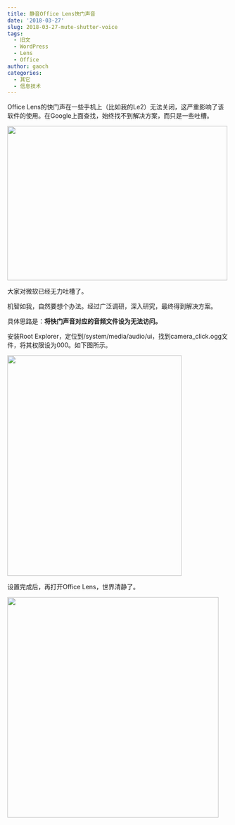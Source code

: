 ```yaml
---
title: 静音Office Lens快门声音
date: '2018-03-27'
slug: 2018-03-27-mute-shutter-voice
tags:
  - 旧文
  - WordPress
  - Lens
  - Office
author: gaoch
categories:
  - 其它
  - 信息技术
---
```



Office
Lens的快门声在一些手机上（比如我的Le2）无法关闭，这严重影响了该软件的使用。在Google上面查找，始终找不到解决方案，而只是一些吐槽。

<img src="https://cloudfs-spring.oss-cn-qingdao.aliyuncs.com/bio_spring_uploads/2018/03/office-lens-500x350.jpg" class="alignnone size-medium wp-image-929" sizes="(max-width: 500px) 100vw, 500px" srcset="https://cloudfs-spring.oss-cn-qingdao.aliyuncs.com/bio_spring_uploads/2018/03/office-lens-500x350.jpg 500w, https://cloudfs-spring.oss-cn-qingdao.aliyuncs.com/bio_spring_uploads/2018/03/office-lens.jpg 690w" width="500" height="350" />

大家对微软已经无力吐槽了。

机智如我，自然要想个办法。经过广泛调研，深入研究，最终得到解决方案。

具体思路是：**将快门声音对应的音频文件设为无法访问。**

安装Root
Explorer，定位到/system/media/audio/ui，找到camera\_click.ogg文件，将其权限设为000。如下图所示。

<img src="https://cloudfs-spring.oss-cn-qingdao.aliyuncs.com/bio_spring_uploads/2018/03/camer-click-file-authority-396x500.jpg" class="alignnone size-medium wp-image-930" sizes="(max-width: 396px) 100vw, 396px" srcset="https://cloudfs-spring.oss-cn-qingdao.aliyuncs.com/bio_spring_uploads/2018/03/camer-click-file-authority-396x500.jpg 396w, https://cloudfs-spring.oss-cn-qingdao.aliyuncs.com/bio_spring_uploads/2018/03/camer-click-file-authority.jpg 767w" width="396" height="500" />

设置完成后，再打开Office Lens，世界清静了。

<img src="https://cloudfs-spring.oss-cn-qingdao.aliyuncs.com/bio_spring_uploads/2018/03/camera-click-480x500.jpg" class="alignnone size-medium wp-image-928" sizes="(max-width: 480px) 100vw, 480px" srcset="https://cloudfs-spring.oss-cn-qingdao.aliyuncs.com/bio_spring_uploads/2018/03/camera-click-480x500.jpg 480w, https://cloudfs-spring.oss-cn-qingdao.aliyuncs.com/bio_spring_uploads/2018/03/camera-click-768x799.jpg 768w, https://cloudfs-spring.oss-cn-qingdao.aliyuncs.com/bio_spring_uploads/2018/03/camera-click-984x1024.jpg 984w, https://cloudfs-spring.oss-cn-qingdao.aliyuncs.com/bio_spring_uploads/2018/03/camera-click.jpg 1080w" width="480" height="500" />

